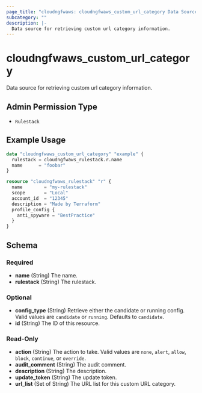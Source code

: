 ```yaml
---
page_title: "cloudngfwaws: cloudngfwaws_custom_url_category Data Source"
subcategory: ""
description: |-
  Data source for retrieving custom url category information.
---
```


# cloudngfwaws_custom_url_category

Data source for retrieving custom url category information.


## Admin Permission Type

* `Rulestack`


## Example Usage

```terraform
data "cloudngfwaws_custom_url_category" "example" {
  rulestack = cloudngfwaws_rulestack.r.name
  name      = "foobar"
}

resource "cloudngfwaws_rulestack" "r" {
  name        = "my-rulestack"
  scope       = "Local"
  account_id  = "12345"
  description = "Made by Terraform"
  profile_config {
    anti_spyware = "BestPractice"
  }
}
```


<!-- schema generated by tfplugindocs -->
## Schema

### Required

- **name** (String) The name.
- **rulestack** (String) The rulestack.

### Optional

- **config_type** (String) Retrieve either the candidate or running config. Valid values are `candidate` or `running`. Defaults to `candidate`.
- **id** (String) The ID of this resource.

### Read-Only

- **action** (String) The action to take. Valid values are `none`, `alert`, `allow`, `block`, `continue`, or `override`.
- **audit_comment** (String) The audit comment.
- **description** (String) The description.
- **update_token** (String) The update token.
- **url_list** (Set of String) The URL list for this custom URL category.
